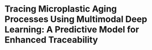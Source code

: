 # Tracing Microplastic Aging Processes Using Multimodal Deep Learning: A Predictive Model for Enhanced Traceability
